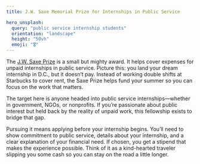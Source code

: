 ```yaml
---
title: J.W. Saxe Memorial Prize for Internships in Public Service

hero_unsplash:
  query: "public service internship students"
  orientation: "landscape"
  height: "50vh"
  emoji: "🎖️"
---
```


The [J.W. Saxe Prize](http://www.jwsaxefund.org/home.html) is a small but mighty award. It helps cover expenses for unpaid internships in public service. Picture this: you land your dream internship in D.C., but it doesn’t pay. Instead of working double shifts at Starbucks to cover rent, the Saxe Prize helps fund your summer so you can focus on the work that matters.

The target here is anyone headed into public service internships—whether in government, NGOs, or nonprofits. If you’re passionate about public interest but held back by the reality of unpaid work, this fellowship exists to bridge that gap.

Pursuing it means applying before your internship begins. You’ll need to show commitment to public service, details about your internship, and a clear explanation of your financial need. If chosen, you get a stipend that makes the experience possible. Think of it as a kind-hearted traveler slipping you some cash so you can stay on the road a little longer.
